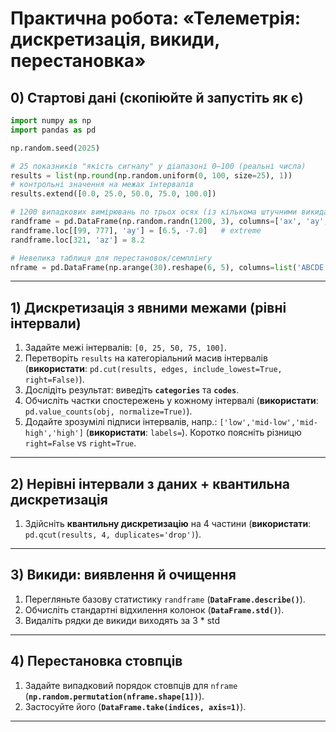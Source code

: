 # Практична робота: «Телеметрія: дискретизація, викиди, перестановка»

## 0) Стартові дані (скопіюйте й запустіть як є)

```python
import numpy as np
import pandas as pd

np.random.seed(2025)

# 25 показників "якість сигналу" у діапазоні 0–100 (реальні числа)
results = list(np.round(np.random.uniform(0, 100, size=25), 1))
# контрольні значення на межах інтервалів
results.extend([0.0, 25.0, 50.0, 75.0, 100.0])

# 1200 випадкових вимірювань по трьох осях (із кількома штучними викидами)
randframe = pd.DataFrame(np.random.randn(1200, 3), columns=['ax', 'ay', 'az'])
randframe.loc[[99, 777], 'ay'] = [6.5, -7.0]   # extreme
randframe.loc[321, 'az'] = 8.2

# Невелика таблиця для перестановок/семплінгу
nframe = pd.DataFrame(np.arange(30).reshape(6, 5), columns=list('ABCDE'))
```

---

## 1) Дискретизація з явними межами (рівні інтервали)

1. Задайте межі інтервалів: `[0, 25, 50, 75, 100]`.
2. Перетворіть `results` на категоріальний масив інтервалів (**використати**: `pd.cut(results, edges, include_lowest=True, right=False)`).
3. Дослідіть результат: виведіть **`categories`** та **`codes`**.
4. Обчисліть частки спостережень у кожному інтервалі (**використати**: `pd.value_counts(obj, normalize=True)`).
5. Додайте зрозумілі підписи інтервалів, напр.: `['low','mid-low','mid-high','high']` (**використати**: `labels=`).
   Коротко поясніть різницю `right=False` vs `right=True`.

---

## 2) Нерівні інтервали з даних + квантильна дискретизація

1. Здійсніть **квантильну дискретизацію** на 4 частини (**використати**: `pd.qcut(results, 4, duplicates='drop')`).
---

## 3) Викиди: виявлення й очищення

1. Перегляньте базову статистику `randframe` (**`DataFrame.describe()`**).
2. Обчисліть стандартні відхилення колонок (**`DataFrame.std()`**).
3. Видаліть рядки де викиди виходять за 3 * std
---

## 4) Перестановка **стовпців**

1. Задайте випадковий порядок стовпців для `nframe` (**`np.random.permutation(nframe.shape[1])`**).
2. Застосуйте його (**`DataFrame.take(indices, axis=1)`**).
---